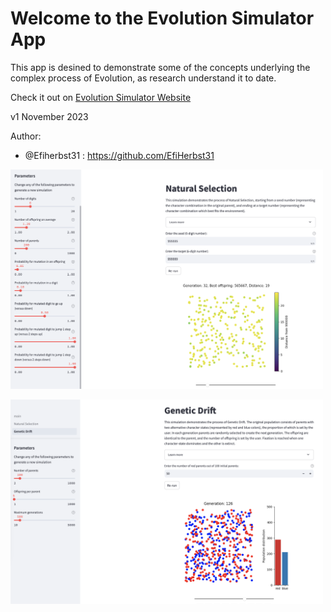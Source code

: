 # Welcome to the Evolution Simulator App 

This app is desined to demonstrate some of the concepts underlying the complex process of Evolution, as research understand it to date.
        
Check it out on [Evolution Simulator Website](https://evolution-simulations-v1.streamlit.app/)

v1 November 2023

Author:
* @Efiherbst31 : https://github.com/EfiHerbst31

<img src="NS.png" alt="Natural Selection" width=500 href="none"></img>

<img src="GD.png" alt="Genetic Drift" width=500 href="none"></img>
